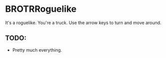 # BROTRRoguelike

It's a roguelike.  You're a truck.  Use the arrow keys to turn and move around.

## TODO:
* Pretty much everything.
